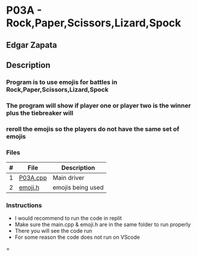 # P03A - Rock,Paper,Scissors,Lizard,Spock
## Edgar Zapata 
## Description

### Program is to use  emojis  for battles in Rock,Paper,Scissors,Lizard,Spock
### The  program will show if player one or player two is the winner plus the tiebreaker will 
### reroll the  emojis so the players do not have the same set of emojis


### Files 
|   #   | File            | Description                                        |
| :---: | --------------- | -------------------------------------------------- |
|   1   | <a href ="https://github.com/ezapez/2143-OOP-Zapata/blob/main/Assignments/P01/P01.cpp">P03A.cpp</a>        | Main driver                                        |
|   2   | <a href ="https://github.com/ezapez/2143-OOP-Zapata/blob/main/Assignments/P01/input.dat">emoji.h</a>       | emojis being used                  |




### Instructions
- I would recommend to run the code in replit 
- Make sure the main.cpp & emoji.h are in the same folder to run properly
- There you will see the code run 
- For some reason the code does not  run on VScode  


=